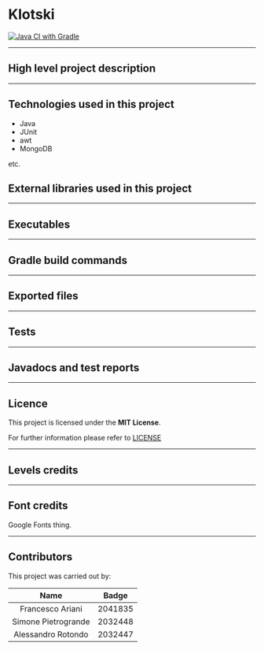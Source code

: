 # Klotski

[![Java CI with Gradle](https://github.com/roto65/Klotski/actions/workflows/gradle.yml/badge.svg)](https://github.com/roto65/Klotski/actions/workflows/gradle.yml)

---

## High level project description

---

## Technologies used in this project

- Java
- JUnit
- awt
- MongoDB

etc.

## External libraries used in this project

---

## Executables

---

## Gradle build commands

---

## Exported files

---

## Tests

---

## Javadocs and test reports

---

## Licence

This project is licensed under the **MIT License**. 

For further information please refer to [LICENSE](https://github.com/roto65/Klotski/blob/master/LICENSE)

---

## Levels credits

---

## Font credits

Google Fonts thing.

---

## Contributors

This project was carried out by:

|        Name         | Badge   |
|:-------------------:|---------|
|  Francesco Ariani   | 2041835 |
| Simone Pietrogrande | 2032448 |
| Alessandro Rotondo  | 2032447 |